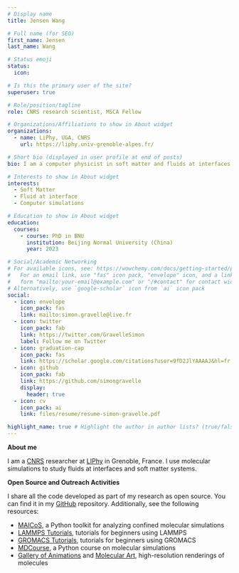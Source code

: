 ```yaml
---
# Display name
title: Jensen Wang

# Full name (for SEO)
first_name: Jensen
last_name: Wang

# Status emoji
status:
  icon:

# Is this the primary user of the site?
superuser: true

# Role/position/tagline
role: CNRS research scientist, MSCA Fellow

# Organizations/Affiliations to show in About widget
organizations:
  - name: LiPhy, UGA, CNRS
    url: https://liphy.univ-grenoble-alpes.fr/

# Short bio (displayed in user profile at end of posts)
bio: I am a computer physicist in soft matter and fluids at interfaces at LIPhy (UGA/CNRS) in Grenoble, France.

# Interests to show in About widget
interests:
  - Soft Matter
  - Fluid at interface
  - Computer simulations

# Education to show in About widget
education:
  courses:
    - course: PhD in BNU
      institution: Beijing Normal University (China)
      year: 2023

# Social/Academic Networking
# For available icons, see: https://wowchemy.com/docs/getting-started/page-builder/#icons
#   For an email link, use "fas" icon pack, "envelope" icon, and a link in the
#   form "mailto:your-email@example.com" or "/#contact" for contact widget.
# Alternatively, use `google-scholar` icon from `ai` icon pack
social:
  - icon: envelope
    icon_pack: fas
    link: mailto:simon.gravelle@live.fr
  - icon: twitter
    icon_pack: fab
    link: https://twitter.com/GravelleSimon
    label: Follow me on Twitter
  - icon: graduation-cap
    icon_pack: fas
    link: https://scholar.google.com/citations?user=9fD2JlYAAAAJ&hl=fr
  - icon: github
    icon_pack: fab
    link: https://github.com/simongravelle
    display:
      header: true
  - icon: cv
    icon_pack: ai
    link: files/resume/resume-simon-gravelle.pdf

highlight_name: true # Highlight the author in author lists? (true/false)
---
```

**About me**

I am a [CNRS](https://www.cnrs.fr/) researcher at
[LIPhy](https://liphy.univ-grenoble-alpes.fr/) in Grenoble, France. I use
molecular simulations to study fluids at interfaces and soft matter systems.

**Open Source and Outreach Activities**

I share all the code developed as part of my research as open source. You can
find it in my [GitHub](https://github.com/simongravelle/) repository. 
Additionally, see the following resources:

- [MAICoS](https://maicos-devel.gitlab.io/maicos/index.html), a Python toolkit 
  for analyzing confined molecular simulations
- [LAMMPS Tutorials](https://lammpstutorials.github.io), tutorials for 
  beginners using LAMMPS
- [GROMACS Tutorials](https://gromacstutorials.github.io), tutorials for 
  beginners using GROMACS
- [MDCourse](https://mdcourse.github.io), a Python course 
  on molecular simulations
- [Gallery of Animations](https://www.youtube.com/@SimonGravelle) and 
  [Molecular Art](https://simongravelle.github.io/gallery/), high-resolution 
  renderings of molecules
